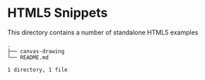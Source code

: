 # HTML5 Snippets
This directory contains a number of standalone HTML5 examples

    .
    ├── canvas-drawing
    └── README.md

    1 directory, 1 file
